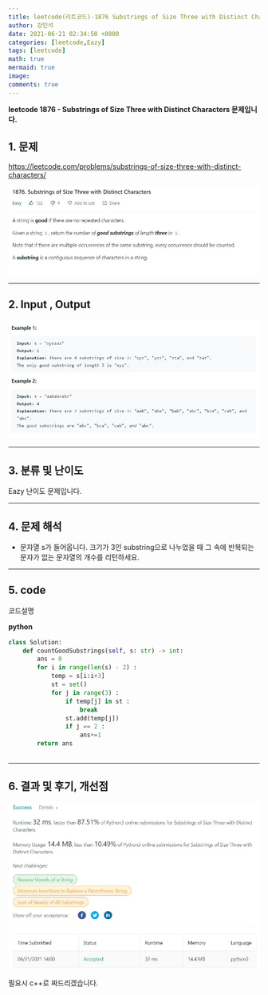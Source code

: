 ```yaml
---
title: leetcode(리트코드)-1876 Substrings of Size Three with Distinct Characters(python)
author: 강민석
date: 2021-06-21 02:34:50 +0800
categories: [leetcode,Eazy]
tags: [leetcode]
math: true
mermaid: true
image: 
comments: true
---
```


**leetcode 1876 - Substrings of Size Three with Distinct Characters 문제입니다.**

## 1. 문제
<https://leetcode.com/problems/substrings-of-size-three-with-distinct-characters/> 

![](/assets/img/sample/leetcode/1876/Problem.JPG)

-----  

## 2. Input , Output

![](/assets/img/sample/leetcode/1876/input.JPG)  


-----  

## 3. 분류 및 난이도

Eazy 난이도 문제입니다.  


-----  

## 4. 문제 해석

- 문자열 s가 들어옵니다. 크기가 3인 substring으로 나누었을 때 그 속에 반복되는 문자가 없는 문자열의 개수를 리턴하세요.





-----  

## 5. code  

코드설명

**python**

```python
class Solution:
    def countGoodSubstrings(self, s: str) -> int:
        ans = 0 
        for i in range(len(s) - 2) :
            temp = s[i:i+3]
            st = set()
            for j in range(3) : 
                if temp[j] in st : 
                    break
                st.add(temp[j])
                if j == 2 :
                    ans+=1
        return ans
                
```

-----

## 6. 결과 및 후기, 개선점



![](/assets/img/sample/leetcode/1876/result.JPG)  

필요시 c++로 짜드리겠습니다.



